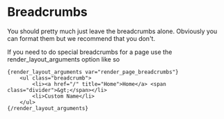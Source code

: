Breadcrumbs
===========

You should pretty much just leave the breadcrumbs alone. Obviously you can format them but we recommend that you don't.

If you need to do special breadcrumbs for a page use the render_layout_arguments option like so

	{render_layout_arguments var="render_page_breadcrumbs"}
		<ul class="breadcrumb">
			<li><a href="/" title="Home">Home</a> <span class="divider">&gt;</span></li>  
			<li>Custom Name</li>
		</ul>
	{/render_layout_arguments}